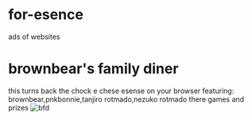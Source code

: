 # for-esence
ads of websites

# brownbear's family diner
this turns back the chock e chese esense on your browser
featuring: brownbear,pnkbonnie,tanjiro rotmado,nezuko rotmado
there games and prizes
![bfd](https://github.com/edward95gamer/for-esence/assets/140023865/570a61a7-e988-441a-9410-36ce89e7345e)
